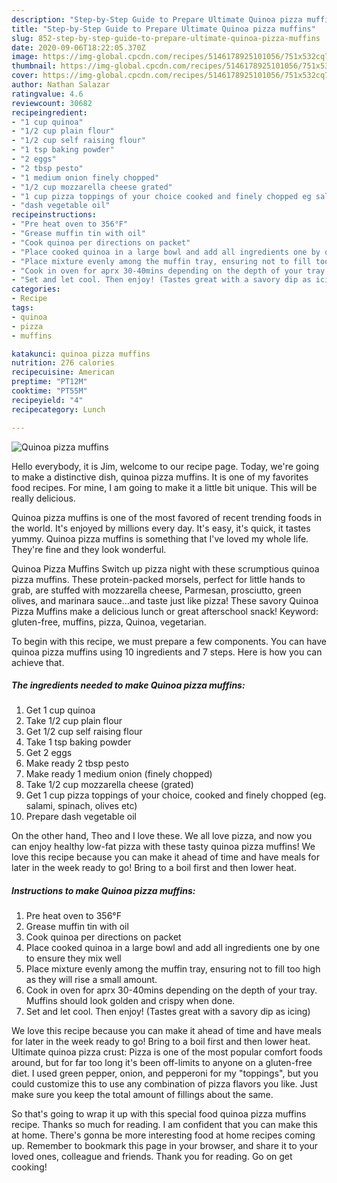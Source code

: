 ```yaml
---
description: "Step-by-Step Guide to Prepare Ultimate Quinoa pizza muffins"
title: "Step-by-Step Guide to Prepare Ultimate Quinoa pizza muffins"
slug: 852-step-by-step-guide-to-prepare-ultimate-quinoa-pizza-muffins
date: 2020-09-06T18:22:05.370Z
image: https://img-global.cpcdn.com/recipes/5146178925101056/751x532cq70/quinoa-pizza-muffins-recipe-main-photo.jpg
thumbnail: https://img-global.cpcdn.com/recipes/5146178925101056/751x532cq70/quinoa-pizza-muffins-recipe-main-photo.jpg
cover: https://img-global.cpcdn.com/recipes/5146178925101056/751x532cq70/quinoa-pizza-muffins-recipe-main-photo.jpg
author: Nathan Salazar
ratingvalue: 4.6
reviewcount: 30682
recipeingredient:
- "1 cup quinoa"
- "1/2 cup plain flour"
- "1/2 cup self raising flour"
- "1 tsp baking powder"
- "2 eggs"
- "2 tbsp pesto"
- "1 medium onion finely chopped"
- "1/2 cup mozzarella cheese grated"
- "1 cup pizza toppings of your choice cooked and finely chopped eg salami spinach olives etc"
- "dash vegetable oil"
recipeinstructions:
- "Pre heat oven to 356°F"
- "Grease muffin tin with oil"
- "Cook quinoa per directions on packet"
- "Place cooked quinoa in a large bowl and add all ingredients one by one to ensure they mix well"
- "Place mixture evenly among the muffin tray, ensuring not to fill too high as they will rise a small amount."
- "Cook in oven for aprx 30-40mins depending on the depth of your tray. Muffins should look golden and crispy when done."
- "Set and let cool. Then enjoy! (Tastes great with a savory dip as icing)"
categories:
- Recipe
tags:
- quinoa
- pizza
- muffins

katakunci: quinoa pizza muffins 
nutrition: 276 calories
recipecuisine: American
preptime: "PT12M"
cooktime: "PT55M"
recipeyield: "4"
recipecategory: Lunch

---
```



![Quinoa pizza muffins](https://img-global.cpcdn.com/recipes/5146178925101056/751x532cq70/quinoa-pizza-muffins-recipe-main-photo.jpg)

Hello everybody, it is Jim, welcome to our recipe page. Today, we're going to make a distinctive dish, quinoa pizza muffins. It is one of my favorites food recipes. For mine, I am going to make it a little bit unique. This will be really delicious.

Quinoa pizza muffins is one of the most favored of recent trending foods in the world. It's enjoyed by millions every day. It's easy, it's quick, it tastes yummy. Quinoa pizza muffins is something that I've loved my whole life. They're fine and they look wonderful.

Quinoa Pizza Muffins Switch up pizza night with these scrumptious quinoa pizza muffins. These protein-packed morsels, perfect for little hands to grab, are stuffed with mozzarella cheese, Parmesan, prosciutto, green olives, and marinara sauce…and taste just like pizza! These savory Quinoa Pizza Muffins make a delicious lunch or great afterschool snack! Keyword: gluten-free, muffins, pizza, Quinoa, vegetarian.


To begin with this recipe, we must prepare a few components. You can have quinoa pizza muffins using 10 ingredients and 7 steps. Here is how you can achieve that.

<!--inarticleads1-->

##### The ingredients needed to make Quinoa pizza muffins:

1. Get 1 cup quinoa
1. Take 1/2 cup plain flour
1. Get 1/2 cup self raising flour
1. Take 1 tsp baking powder
1. Get 2 eggs
1. Make ready 2 tbsp pesto
1. Make ready 1 medium onion (finely chopped)
1. Take 1/2 cup mozzarella cheese (grated)
1. Get 1 cup pizza toppings of your choice, cooked and finely chopped (eg. salami, spinach, olives etc)
1. Prepare dash vegetable oil


On the other hand, Theo and I love these. We all love pizza, and now you can enjoy healthy low-fat pizza with these tasty quinoa pizza muffins! We love this recipe because you can make it ahead of time and have meals for later in the week ready to go! Bring to a boil first and then lower heat. 

<!--inarticleads2-->

##### Instructions to make Quinoa pizza muffins:

1. Pre heat oven to 356°F
1. Grease muffin tin with oil
1. Cook quinoa per directions on packet
1. Place cooked quinoa in a large bowl and add all ingredients one by one to ensure they mix well
1. Place mixture evenly among the muffin tray, ensuring not to fill too high as they will rise a small amount.
1. Cook in oven for aprx 30-40mins depending on the depth of your tray. Muffins should look golden and crispy when done.
1. Set and let cool. Then enjoy! (Tastes great with a savory dip as icing)


We love this recipe because you can make it ahead of time and have meals for later in the week ready to go! Bring to a boil first and then lower heat. Ultimate quinoa pizza crust: Pizza is one of the most popular comfort foods around, but for far too long it&#39;s been off-limits to anyone on a gluten-free diet. I used green pepper, onion, and pepperoni for my &#34;toppings&#34;, but you could customize this to use any combination of pizza flavors you like. Just make sure you keep the total amount of fillings about the same. 

So that's going to wrap it up with this special food quinoa pizza muffins recipe. Thanks so much for reading. I am confident that you can make this at home. There's gonna be more interesting food at home recipes coming up. Remember to bookmark this page in your browser, and share it to your loved ones, colleague and friends. Thank you for reading. Go on get cooking!
